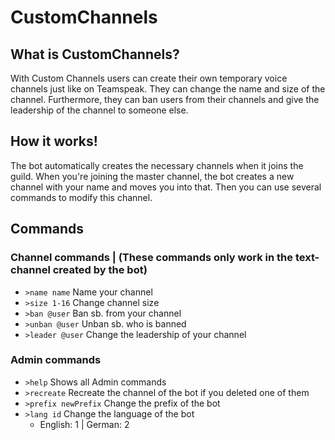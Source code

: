 # CustomChannels
## What is CustomChannels?
With Custom Channels users can create their own temporary voice channels just like on Teamspeak.
They can change the name and size of the channel.
Furthermore, they can ban users from their channels and give the leadership of the channel to someone else.
## How it works!
The bot automatically creates the necessary channels when it joins the guild.
When you're joining the master channel, the bot creates a new channel with your name and moves you into that.
Then you can use several commands to modify this channel.
## Commands
### Channel commands | (These commands only work in the text-channel created by the bot)
- `>name name` Name your channel
- `>size 1-16` Change channel size
- `>ban @user` Ban sb. from your channel
- `>unban @user` Unban sb. who is banned
- `>leader @user` Change the leadership of your channel
### Admin commands
- `>help` Shows all Admin commands
- `>recreate` Recreate the channel of the bot if you deleted one of them
- `>prefix newPrefix` Change the prefix of the bot
- `>lang id` Change the language of the bot
    - English: 1 | German: 2

 